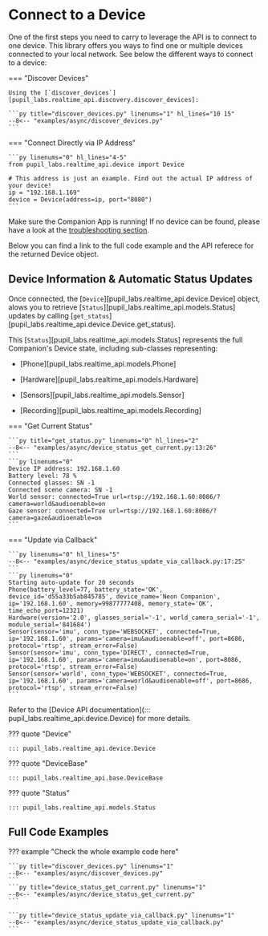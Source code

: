 # Connect to a Device

One of the first steps you need to carry to leverage the API is to connect to one device. This library offers you ways to find one or multiple devices connected to your local network. See below the different ways to connect to a device:

=== "Discover Devices"

    Using the [`discover_devices`][pupil_labs.realtime_api.discovery.discover_devices]:

    ```py title="discover_devices.py" linenums="1" hl_lines="10 15"
    --8<-- "examples/async/discover_devices.py"
    ```

=== "Connect Directly via IP Address"

    ```py linenums="0" hl_lines="4-5"
    from pupil_labs.realtime_api.device import Device

    # This address is just an example. Find out the actual IP address of your device!
    ip = "192.168.1.169"
    device = Device(address=ip, port="8080")
    ```

Make sure the Companion App is running! If no device can be found, please have a look at the [troubleshooting section](../../troubleshooting.md).

Below you can find a link to the full code example and the API referece for the returned Device object.

## Device Information & Automatic Status Updates

Once connected, the [`Device`][pupil_labs.realtime_api.device.Device] object, alows you to retrieve [`Status`][pupil_labs.realtime_api.models.Status] updates by calling [`get_status`][pupil_labs.realtime_api.device.Device.get_status].

This [`Status`][pupil_labs.realtime_api.models.Status] represents the full Companion's Device state, including sub-classes representing:

-   [Phone][pupil_labs.realtime_api.models.Phone]

-   [Hardware][pupil_labs.realtime_api.models.Hardware]

-   [Sensors][pupil_labs.realtime_api.models.Sensor]

-   [Recording][pupil_labs.realtime_api.models.Recording]

=== "Get Current Status"

    ```py title="get_status.py" linenums="0" hl_lines="2"
    --8<-- "examples/async/device_status_get_current.py:13:26"
    ```
    ```py linenums="0"
    Device IP address: 192.168.1.60
    Battery level: 78 %
    Connected glasses: SN -1
    Connected scene camera: SN -1
    World sensor: connected=True url=rtsp://192.168.1.60:8086/?camera=world&audioenable=on
    Gaze sensor: connected=True url=rtsp://192.168.1.60:8086/?camera=gaze&audioenable=on
    ```

=== "Update via Callback"

    ```py linenums="0" hl_lines="5"
    --8<-- "examples/async/device_status_update_via_callback.py:17:25"
    ```
    ```py linenums="0"
    Starting auto-update for 20 seconds
    Phone(battery_level=77, battery_state='OK', device_id='d55a33b5ab845785', device_name='Neon Companion', ip='192.168.1.60', memory=99877777408, memory_state='OK', time_echo_port=12321)
    Hardware(version='2.0', glasses_serial='-1', world_camera_serial='-1', module_serial='841684')
    Sensor(sensor='imu', conn_type='WEBSOCKET', connected=True, ip='192.168.1.60', params='camera=imu&audioenable=off', port=8686, protocol='rtsp', stream_error=False)
    Sensor(sensor='imu', conn_type='DIRECT', connected=True, ip='192.168.1.60', params='camera=imu&audioenable=on', port=8086, protocol='rtsp', stream_error=False)
    Sensor(sensor='world', conn_type='WEBSOCKET', connected=True, ip='192.168.1.60', params='camera=world&audioenable=off', port=8686, protocol='rtsp', stream_error=False)
    ```

Refer to the [Device API documentation](::: pupil_labs.realtime_api.device.Device) for more details.

??? quote "Device"

    ::: pupil_labs.realtime_api.device.Device

??? quote "DeviceBase"

    ::: pupil_labs.realtime_api.base.DeviceBase

??? quote "Status"

    ::: pupil_labs.realtime_api.models.Status

## Full Code Examples

??? example "Check the whole example code here"

    ```py title="discover_devices.py" linenums="1"
    --8<-- "examples/async/discover_devices.py"
    ```
    ```py title="device_status_get_current.py" linenums="1"
    --8<-- "examples/async/device_status_get_current.py"
    ```

    ```py title="device_status_update_via_callback.py" linenums="1"
    --8<-- "examples/async/device_status_update_via_callback.py"
    ```
